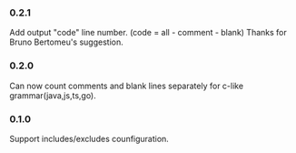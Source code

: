 ### 0.2.1
Add output "code" line number. (code = all - comment - blank)
Thanks for Bruno Bertomeu's suggestion.

### 0.2.0
Can now count comments and blank lines separately for c-like grammar(java,js,ts,go). 

### 0.1.0
Support includes/excludes counfiguration.
